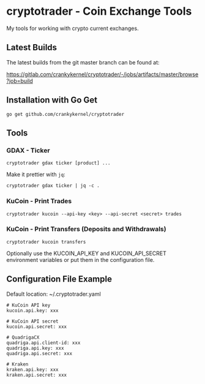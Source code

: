 # cryptotrader - Coin Exchange Tools

My tools for working with crypto current exchanges.

## Latest Builds

The latest builds from the git master branch can be found at:

https://gitlab.com/crankykernel/cryptotrader/-/jobs/artifacts/master/browse?job=build

## Installation with Go Get

```
go get github.com/crankykernel/cryptotrader
```

## Tools

### GDAX - Ticker

```
cryptotrader gdax ticker [product] ...
```

Make it prettier with `jq`:

```
cryptotrader gdax ticker | jq -c .
```

### KuCoin - Print Trades

```
cryptotrader kucoin --api-key <key> --api-secret <secret> trades
```

### KuCoin - Print Transfers (Deposits and Withdrawals)

```
cryptotrader kucoin transfers
```

Optionally use the KUCOIN_API_KEY and KUCOIN_API_SECRET environment variables
or put them in the configuration file.

## Configuration File Example

Default location: ~/.cryptotrader.yaml

```
# KuCoin API key
kucoin.api.key: xxx

# KuCoin API secret
kucoin.api.secret: xxx

# QuadrigaCX
quadriga.api.client-id: xxx
quadriga.api.key: xxx
quadriga.api.secret: xxx

# Kraken
kraken.api.key: xxx
kraken.api.secret: xxx
```
